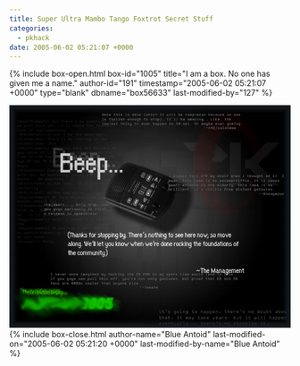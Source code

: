 ```yaml
---
title: Super Ultra Mambo Tango Foxtrot Secret Stuff
categories:
  - pkhack
date: 2005-06-02 05:21:07 +0000
---
```

{% include box-open.html box-id="1005" title="I am a box.  No one has given me a name." author-id="191" timestamp="2005-06-02 05:21:07 +0000" type="blank" dbname="box56633" last-modified-by="127" %}
<center><img src="pk_pixx/pkhqprop.png" /></center>
{% include box-close.html author-name="Blue Antoid" last-modified-on="2005-06-02 05:21:20 +0000" last-modified-by-name="Blue Antoid" %}
